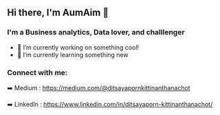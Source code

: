 ## Hi there, I'm AumAim 👋

### I'm a Business analytics, Data lover, and challlenger 

- 🔭 I’m currently working on something cool!
- 🌱 I’m currently learning something new

### Connect with me:

➡️ Medium : https://medium.com/@ditsayapornkittinanthanachot

➡️ LinkedIn : https://www.linkedin.com/in/ditsayaporn-kittinanthanachot/

